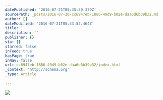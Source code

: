 ```yaml
---
datePublished: '2016-07-21T05:35:39.379Z'
sourcePath: _posts/2016-07-20-cc6947eb-1886-49d9-b02e-daa6d6b39b32.md
author: []
dateModified: '2016-07-21T05:33:52.464Z'
title: ''
description: ''
publisher: {}
via: {}
starred: false
inFeed: true
hasPage: true
inNav: false
url: cc6947eb-1886-49d9-b02e-daa6d6b39b32/index.html
_context: 'http://schema.org'
_type: Article

---
```

![](https://imgflo.herokuapp.com/graph/vahj1ThiexotieMo/983bbe2a2652c6e879453902f700c472/croprotate.png?cropheight=2549&cropwidth=3090&degrees=0&input=https%3A%2F%2Fthe-grid-user-content.s3-us-west-2.amazonaws.com%2Fdbf94f83-27f0-44c9-b203-bfa06c47f7b9.png&x=103&y=0)